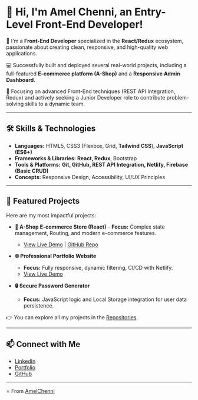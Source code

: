 # 👋 Hi, I'm Amel Chenni, an Entry-Level Front-End Developer!

🌱 I'm a **Front-End Developer** specialized in the **React/Redux** ecosystem, passionate about creating clean, responsive, and high-quality web applications.

💻 Successfully built and deployed several real-world projects, including a full-featured **E-commerce platform (A-Shop)** and a **Responsive Admin Dashboard**.

🚀 Focusing on advanced Front-End techniques (REST API Integration, Redux) and actively seeking a Junior Developer role to contribute problem-solving skills to a dynamic team.

---

## 🛠️ Skills & Technologies

- **Languages:** HTML5, CSS3 (Flexbox, Grid, **Tailwind CSS**), **JavaScript (ES6+)**
- **Frameworks & Libraries:** **React, Redux**, Bootstrap
- **Tools & Platforms:** **Git, GitHub, REST API Integration, Netlify, Firebase (Basic CRUD)**
- **Concepts:** Responsive Design, Accessibility, UI/UX Principles

---

## 🚀 Featured Projects

Here are my most impactful projects:

- **🛒 A-Shop E-commerce Store (React)** - **Focus:** Complex state management, Routing, and modern e-commerce features.
  - [View Live Demo](https://lnkd.in/gXXxTs6A) | [GitHub Repo](https://github.com/AmelChenni/A-shop-react-store)

- **🌐 Professional Portfolio Website**
  - **Focus:** Fully responsive, dynamic filtering, CI/CD with Netlify.
  - [View Live Demo](https://amelchenni.netlify.app/)

- **🔒 Secure Password Generator**
  - **Focus:** JavaScript logic and Local Storage integration for user data persistence.

👉 You can explore all my projects in the [Repositories](https://github.com/AmelChenni?tab=repositories).

---

## 📫 Connect with Me

- [LinkedIn](https://www.linkedin.com/in/amel-chenni/)
- [Portfolio](https://amelchenni.netlify.app/)
- [GitHub](https://github.com/AmelChenni)

---
⭐️ From [AmelChenni](https://github.com/AmelChenni)
